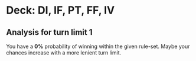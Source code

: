 # Deck: DI, IF, PT, FF, IV
## Analysis for turn limit 1
You have a **0%** probability of winning within the given rule-set. Maybe your chances increase with a more lenient turn limit.